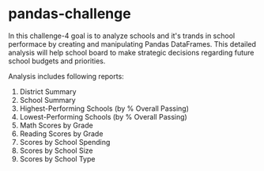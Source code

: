 # pandas-challenge

In this challenge-4 goal is to analyze schools and it's trands in school performace by creating and manipulating Pandas DataFrames. This detailed analysis will help school board to make strategic decisions regarding future school budgets and priorities. 

Analysis includes following reports:
1. District Summary
2. School Summary
3. Highest-Performing Schools (by % Overall Passing)
4. Lowest-Performing Schools (by % Overall Passing)
5. Math Scores by Grade
6. Reading Scores by Grade
7. Scores by School Spending
8. Scores by School Size
9. Scores by School Type 

